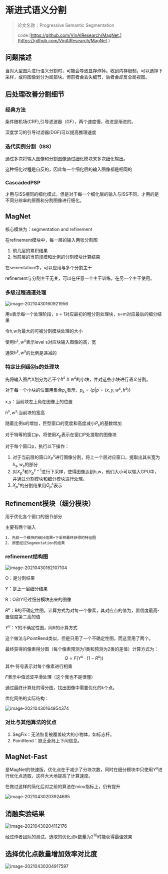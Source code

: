 # 渐进式语义分割

> 论文名称：Progressive Semantic Segmentation
>
> code:[https://github.com/VinAIResearch/MagNet.](https://github.com/VinAIResearch/MagNet.)

## 问题描述 

当对大型图片进行语义分割时，可能会导致显存炸掉。收到内存限制，可以选择下采样，或将图像划分为局部块。但前者会丢失细节，后者会却反全局视图。



## 后处理改善分割细节

### 经典方法

条件随机场(CRF),引导滤波器（GF），两个速度慢，改进是渐进的。

深度学习的引导过滤器(DGF)可以提高推理速度

### 迭代实例分割（ISS）

通过多次将输入图像和分割图像通过细化模块来多次细化输出。

这种细化过程是自反的，因此每一个细化层的输入图像都是相同的

### CascadedPSP

才用与ISS相同的细化模式，但是对于每一个细化层的输入与ISS不同，才用的是不同分辨率的原图和分割图像进行细化。

## MagNet

核心模块为：segmentation and refinement

 在refinement模块中，每一层的输入两张分割图

1. 前几层的累积结果
2. 当前层的当前规模和比例的分割模块计算结果

在sementation中，可以应用与多个分割主干

refinement与分割主干无关，可以在任意一个主干训练，在另一个主干使用。

### 多级过程通道处理

![image-20210430160921956](src/progressive-semantic-segmentation/image-20210430160921956.png)



用s表示每一个处理阶段，s = 1对应最初的粗分割处理块，s=m对应最后的细分结果

令h,w为最大的可被分割模块处理的大小

使用$h^s ,w^s$表示level s对应块输入图像的高，宽

通常$h^s ,w^s$的比例是递减的

### 特定比例级别s的处理块

先将输入图片X划分为若干个$h^s$ X $w^s$的小块，并对这些小块进行语义分割。

对于每一个小块的位置用集合$p_s$表示，$p_s = \{p|p=(x,y,w^s,h^s)\}$

x,y：当前块左上角在图像上的位置

$h^s ,w^s$:当前块的宽高

随着比例s的增加，巨型窗口的宽度和高度减小$P_s$的基数增加

对于特等的窗口p，将使用$X_p$表示在窗口P处提取的图像块

对于每个窗口p，执行以下操作：

1. 对于当前层的窗口$X_P^s$进行图像分割，将上一个层对应窗口，提取出其长宽为$h_s,w_s$的部分
2. 对$X_p^s$和$Y^{s-1}_p$进行下采样，使得图像达到h,w，他们大小可以输入GPU中，并通过分割模块和细分模块进行处理。
3. $X_p^s$的分割结果用$O_p^s$表示

## Refinement模块（细分模块）

用于优化各个窗口的细节部分

主要有两个输入

	1. 先前一个模块的细分结果+下采样最终获得的特征图
	2. 原图经过Segmentation的结果

### refinement结构图

![image-20210430162107104](src/progressive-semantic-segmentation/image-20210430162107104.png)



O：是分割结果

Y：是上一层细分结果

R：O和Y经过细分模块出来的图像

$R^u$：R的不确定性图，计算方式为对每一个像素，其对应点的值为，置信度最高-置信度第二高的值

$Y^u$：Y的不确定性图，同R的计算方式

这个做法与PointRend类似，但是只用了一个不确定性图，而这里用了两个。

最终获得的像素得分图（每个像素预测为1类和预测为2类的差值）计算方式为：
$$
Q = F(Y^u\cdot(1-R^u))
$$
其中$\cdot$符号表示对每个像素进行相乘

$F$表示中值滤波平滑处理（这个我也不是很懂）

通过最终计算处的得分图，找出图像中需要优化的k个点。

优化网络的实际结构：

![image-20210430164954374](src/progressive-semantic-segmentation/image-20210430164954374.png)

### 对比与其他算法的优点

1. SegFix：无法恢复被覆盖较大的小物体，如标志杆。
2. PointRend：缺乏全局上下问信息。

## MagNet-Fast

是MagNet的快速版，优化点在于减少了分块次数，同时在细分模块中只使用$Y^u$进行优化点选取，这样大大地提高了计算速度。

在做过这样的简化后对之前的算法在miou指标上，仍有提升

![image-20210430203924695](src/progressive-semantic-segmentation/image-20210430203924695.png)

## 消融实验结果

![image-20210430204112176](src/progressive-semantic-segmentation/image-20210430204112176.png)

经过作者团队的测试，选取的优化点k数量为$2^{16}$时能获得最佳效果

## 选择优化点数量增加效率对比度

![image-20210430204917597](images/image-20210430204917597.png)